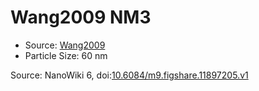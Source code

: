 <a name="material" />

# Wang2009 NM3
<script type="application/ld+json">
  {
    "@context": "https://schema.org/",
    "@type": "ChemicalSubstance",
    "@id": "https://egonw.github.io/nanowiki/nanowiki166.html#material",
    "http://purl.org/dc/terms/conformsTo":
      {
        "@type": "CreativeWork",
        "@id": "https://bioschemas.org/profiles/ChemicalSubstance/0.4-RELEASE/"
      },
    "identfier": "166",
    "name": "Wang2009 NM3",
    "url": "https://egonw.github.io/nanowiki/nanowiki166.html#material",
    "sameAs": "http://127.0.0.1/mediawiki/index.php/Special:URIResolver/Wang2009_NM3"
  }
</script>


* Source: [Wang2009](articleWang2009.md)
* Particle Size: 60 nm


Source: NanoWiki 6, doi:[10.6084/m9.figshare.11897205.v1](https://doi.org/10.6084/m9.figshare.11897205.v1)
